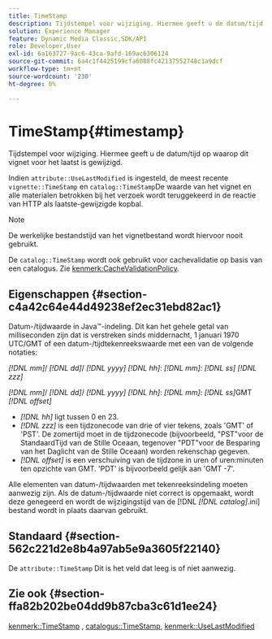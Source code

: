 ```yaml
---
title: TimeStamp
description: Tijdstempel voor wijziging. Hiermee geeft u de datum/tijd op waarop dit vignet voor het laatst is gewijzigd.
solution: Experience Manager
feature: Dynamic Media Classic,SDK/API
role: Developer,User
exl-id: 6a163727-9ac6-43ca-9afd-169ac6306124
source-git-commit: 6a4c1f4425199cfa6088fc42137552748c1a9dcf
workflow-type: tm+mt
source-wordcount: '230'
ht-degree: 0%

---
```


# TimeStamp{#timestamp}

Tijdstempel voor wijziging. Hiermee geeft u de datum/tijd op waarop dit vignet voor het laatst is gewijzigd.

Indien `attribute::UseLastModified` is ingesteld, de meest recente `vignette::TimeStamp` en `catalog::TimeStamp`De waarde van het vignet en alle materialen betrokken bij het verzoek wordt teruggekeerd in de reactie van HTTP als laatste-gewijzigde kopbal.

>[!NOTE]
>
>De werkelijke bestandstijd van het vignetbestand wordt hiervoor nooit gebruikt.

De `catalog::TimeStamp` wordt ook gebruikt voor cachevalidatie op basis van een catalogus. Zie [kenmerk:CacheValidationPolicy](/help/aem-is-ir-api/ir-api/material-cat/image-rendering-api-ref/c-ir-material-catalog/c-ir-attributes-reference/r-ir-cachevalidationpolicy.md).

## Eigenschappen {#section-c4a42c64e44d49238ef2ec31ebd82ac1}

Datum-/tijdwaarde in Java™-indeling. Dit kan het gehele getal van milliseconden zijn dat is verstreken sinds middernacht, 1 januari 1970 UTC/GMT of een datum-/tijdtekenreekswaarde met een van de volgende notaties:

*[!DNL mm]*/ *[!DNL dd]*/ *[!DNL yyyy]* *[!DNL hh]*: *[!DNL mm]*: *[!DNL ss]* *[!DNL zzz]*

*[!DNL mm]*/ *[!DNL dd]*/ *[!DNL yyyy]* *[!DNL hh]*: *[!DNL mm]*: *[!DNL ss]*&#x200B;GMT *[!DNL offset]*

* *[!DNL hh]* ligt tussen 0 en 23.
* *[!DNL zzz]* is een tijdzonecode van drie of vier tekens, zoals &#39;GMT&#39; of &#39;PST&#39;. De zomertijd moet in de tijdzonecode (bijvoorbeeld, &quot;PST&quot;voor de StandaardTijd van de Stille Oceaan, tegenover &quot;PDT&quot;voor de Besparing van het Daglicht van de Stille Oceaan) worden rekenschap gegeven.
* *[!DNL offset]* is een verschuiving van de tijdzone in uren of uren:minuten ten opzichte van GMT. &#39;PDT&#39; is bijvoorbeeld gelijk aan &#39;GMT -7&#39;.

Alle elementen van datum-/tijdwaarden met tekenreeksindeling moeten aanwezig zijn. Als de datum-/tijdwaarde niet correct is opgemaakt, wordt deze genegeerd en wordt de wijzigingstijd van de [!DNL *[!DNL catalog]*.ini] bestand wordt in plaats daarvan gebruikt.

## Standaard {#section-562c221d2e8b4a97ab5e9a3605f22140}

De `attribute::TimeStamp` Dit is het veld dat leeg is of niet aanwezig.

## Zie ook {#section-ffa82b202be04dd9b87cba3c61d1ee24}

[kenmerk::TimeStamp](../../../../../ir-api/material-cat/image-rendering-api-ref/c-ir-material-catalog/c-ir-attributes-reference/r-ir-timestamp.md#reference-8373ad4ee03d4e4b9a8fc96cf42b3181) , [catalogus::TimeStamp](../../../../../ir-api/material-cat/image-rendering-api-ref/c-ir-material-catalog/c-ir-material-data-reference/r-ir-timestamp-dataref.md#reference-6daf7973dc4f4b4e9e8165756db7c319), [kenmerk::UseLastModified](../../../../../ir-api/material-cat/image-rendering-api-ref/c-ir-material-catalog/c-ir-attributes-reference/r-ir-uselastmodified.md#reference-d2ab628c9e004fedbd38324866dbca1d)
